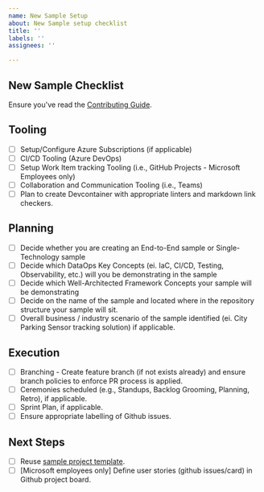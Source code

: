 ```yaml
---
name: New Sample Setup
about: New Sample setup checklist
title: ''
labels: ''
assignees: ''

---
```


## New Sample Checklist

Ensure you've read the [Contributing Guide](/CONTRIBUTING.md).

## Tooling

- [ ] Setup/Configure Azure Subscriptions (if applicable)
- [ ] CI/CD Tooling (Azure DevOps)
- [ ] Setup Work Item tracking Tooling (i.e., GitHub Projects - Microsoft Employees only)
- [ ] Collaboration and Communication Tooling  (i.e., Teams)
- [ ] Plan to create Devcontainer with appropriate linters and markdown link checkers.

## Planning

- [ ] Decide whether you are creating an End-to-End sample or Single-Technology sample
- [ ] Decide which DataOps Key Concepts (ei. IaC, CI/CD, Testing, Observability, etc.) will you be demonstrating in the sample
- [ ] Decide which Well-Architected Framework Concepts your sample will be demonstrating
- [ ] Decide on the name of the sample and located where in the repository structure your sample will sit.
- [ ] Overall business / industry scenario of the sample identified (ei. City Parking Sensor tracking solution) if applicable.

## Execution

- [ ] Branching - Create feature branch (if not exists already) and ensure branch policies to enforce PR process is applied.
- [ ] Ceremonies scheduled (e.g., Standups, Backlog Grooming, Planning, Retro), if applicable.
- [ ] Sprint Plan, if applicable.
- [ ] Ensure appropriate labelling of Github issues.

## Next Steps

- [ ] Reuse [sample project template](/docs/sample_project_structure/).
- [ ] [Microsoft employees only] Define user stories (github issues/card) in Github project board.
